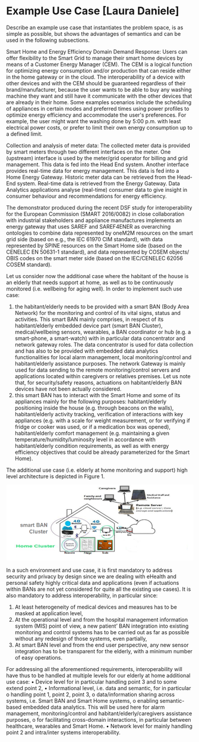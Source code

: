 # Example Use Case [Laura Daniele]
Describe an example use case that instantiates the problem space, is as simple as possible, but shows the advantages of semantics and can be used in the following subsections.

Smart Home and Energy Efficiency Domain
Demand Response: Users can offer flexibility to the Smart Grid to manage their smart home devices by means of a Customer Energy Manager (CEM). The CEM is a logical function for optimizing energy consumption and/or production that can reside either in the home gateway or in the cloud. The interoperability of a device with other devices and with the CEM should be guaranteed regardless of their brand/manufacturer, because the user wants to be able to buy any washing machine they want and still have it communicate with the other devices that are already in their home. Some examples scenarios include the scheduling of appliances in certain modes and preferred times using power profiles to optimize energy efficiency and accommodate the user's preferences. For example, the user might want the washing done by 5:00 p.m. with least electrical power costs, or prefer to limit their own energy consumption up to a defined limit.

Collection and analysis of meter data: The collected meter data is provided by smart meters through two different interfaces on the meter. One (upstream) interface is used by the meter/grid operator for billing and grid management. This data is fed into the Head End system. Another interface provides real-time data for energy management. This data is fed into a Home Energy Gateway. Historic meter data can be retrieved from the Head-End system. Real-time data is retrieved from the Energy Gateway. Data Analytics applications analyse (real-time) consumer data to give insight in consumer behaviour and recommendations for energy efficiency.

The demonstrator produced during the recent DSF study for interoperability for the European Commission (SMART 2016/0082) in close collaboration with industrial stakeholders and appliance manufactures implements an energy gateway that uses SAREF and SAREF4ENER as overarching ontologies to combine data represented by oneM2M resources on the smart grid side (based on e.g., the IEC 61970 CIM standard), with data represented by SPINE resources on the Smart Home side (based on the CENELEC EN 50631-1 standard), and data represented by COSEM objects/ OBIS codes on the smart meter side (based on the IEC/CENELEC 62056 COSEM standard). 

Let us consider now the additional case where the habitant of the house is an elderly that needs support at home, as well as to be continuously monitored (i.e. wellbeing for aging well). In order to implement such use case:
  1.	the habitant/elderly needs to be provided with a smart BAN (Body Area Network) for the monitoring and control of its vital    signs, status and activities. This smart BAN mainly comprises, in respect of its habitant/elderly embedded device part (smart BAN Cluster), medical/wellbeing sensors, wearables, a BAN coordinator or hub (e.g. a smart-phone, a smart-watch) with in particular data concentrator and network gateway roles. The data concentrator is used for data collection and has also to be provided with embedded data analytics functionalities for local alarm management, local monitoring/control and habitant/elderly assistance purposes. The network Gateway is mainly used for data sending to the remote monitoring/control servers and applications located within caregivers or relatives premises. Let us note that, for security/safety reasons, actuations on habitant/elderly BAN devices have not been actually considered. 
  2.	this smart BAN has to interact with the Smart Home and some of its appliances mainly for the following purposes: habitant/elderly positioning inside the house (e.g. through beacons on the walls), habitant/elderly activity tracking, verification of interactions with key appliances (e.g. with a scale for weight measurement, or for verifying if fridge or cooker was used, or if a medication box was opened), habitant/elderly comfort management (e.g. maintaining a given temperature/humidity/luminosity level in accordance with habitant/elderly condition requirements, as well as with energy efficiency objectives that could be already parameterized for the Smart Home).

The additional use case (i.e. elderly at home monitoring and support) high level architecture is depicted in Figure 1.

![](img/SemInteropElderlyHomeUseCase.png)

In a such environment and use case, it is first mandatory to address security and privacy by design since we are dealing with eHealth and personal safety highly critical data and applications (even if actuations within BANs are not yet considered for quite all the existing use cases). It is also mandatory to address interoperability, in particular since:
1.	At least heterogeneity of medical devices and measures has to be masked at application level,
2.	At the operational level and from the hospital management information system (MIS) point of view, a new patient’ BAN integration into existing monitoring and control systems has to be carried out as far as possible without any redesign of those systems, even partially,
3.	At smart BAN level and from the end user perspective, any new sensor integration has to be transparent for the elderly, with a minimum number of easy operations.

For addressing all the aforementioned requirements, interoperability will have thus to be handled at multiple levels for our elderly at home additional use case:
•	Device level for in particular handling point 3 and to some extend point 2,
•	Informational level, i.e. data and semantic, for in particular
  o	handling point 1, point 2, point 3, 
  o	data/information sharing across systems, i.e. Smart BAN and Smart Home systems,
  o	enabling semantic-based embedded data analytics. This will be used here for alarm management, monitoring/control and habitant/elderly/caregivers assistance purposes,
  o	for facilitating cross-domain interactions, in particular between healthcare, wearables and Smart Home.
•	Network level for mainly handling point 2 and intra/inter systems interoperability.


